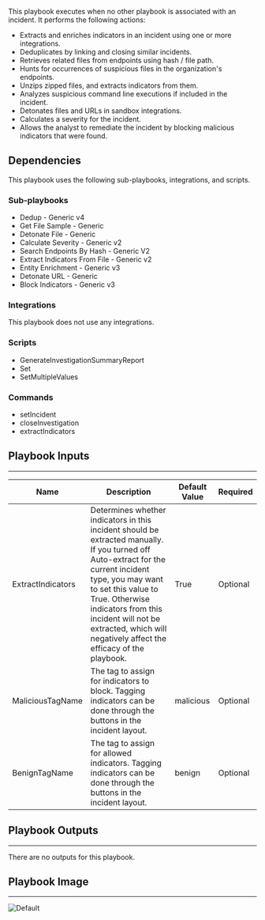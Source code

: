 This playbook executes when no other playbook is associated with an incident. It performs the following actions:
- Extracts and enriches indicators in an incident using one or more integrations.
- Deduplicates by linking and closing similar incidents.
- Retrieves related files from endpoints using hash / file path.
- Hunts for occurrences of suspicious files in the organization's endpoints.
- Unzips zipped files, and extracts indicators from them.
- Analyzes suspicious command line executions if included in the incident.
- Detonates files and URLs in sandbox integrations.
- Calculates a severity for the incident.
- Allows the analyst to remediate the incident by blocking malicious indicators that were found.



## Dependencies
This playbook uses the following sub-playbooks, integrations, and scripts.

### Sub-playbooks
* Dedup - Generic v4
* Get File Sample - Generic
* Detonate File - Generic
* Calculate Severity - Generic v2
* Search Endpoints By Hash - Generic V2
* Extract Indicators From File - Generic v2
* Entity Enrichment - Generic v3
* Detonate URL - Generic
* Block Indicators - Generic v3

### Integrations
This playbook does not use any integrations.

### Scripts
* GenerateInvestigationSummaryReport
* Set
* SetMultipleValues

### Commands
* setIncident
* closeInvestigation
* extractIndicators

## Playbook Inputs
---

| **Name** | **Description** | **Default Value** | **Required** |
| --- | --- | --- | --- |
| ExtractIndicators | Determines whether indicators in this incident should be extracted manually. If you turned off Auto-extract for the current incident type, you may want to set this value to True. Otherwise indicators from this incident will not be extracted, which will negatively affect the efficacy of the playbook. | True | Optional |
| MaliciousTagName | The tag to assign for indicators to block. Tagging indicators can be done through the buttons in the incident layout. | malicious | Optional |
| BenignTagName | The tag to assign for allowed indicators. Tagging indicators can be done through the buttons in the incident layout. | benign | Optional |

## Playbook Outputs
---
There are no outputs for this playbook.

## Playbook Image
---
![Default](../doc_files/Default.png)